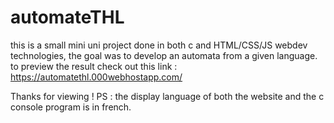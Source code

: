 # automateTHL
this is a small mini uni project done in both c and HTML/CSS/JS webdev technologies, the goal was to develop an automata from a given language.
to preview the result check out this link : https://automatethl.000webhostapp.com/

Thanks for viewing ! 
PS : the display language of both the website and the c console program is in french.

